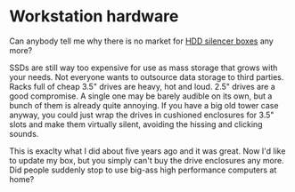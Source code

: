 # Workstation hardware

Can anybody tell me why there is no market for [HDD silencer boxes](http://www.quietpc.com/quiet-drive-2) any more?

SSDs are still way too expensive for use as mass storage that grows with your needs. Not everyone wants to outsource data storage to third parties. Racks full of cheap 3.5" drives are heavy, hot and loud. 2.5" drives are a good compromise. A single one may be barely audible on its own, but a bunch of them is already quite annoying. If you have a big old tower case anyway, you could just wrap the drives in cushioned enclosures for 3.5" slots and make them virtually silent, avoiding the hissing and clicking sounds.

This is exaclty what I did about five years ago and it was great. Now I'd like to update my box, but you simply can't buy the drive enclosures any more. Did people suddenly stop to use big-ass high performance computers at home?
